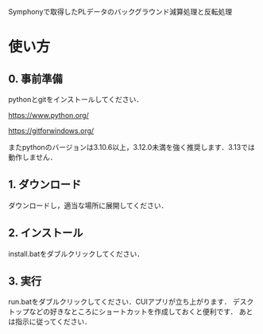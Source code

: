 Symphonyで取得したPLデータのバックグラウンド減算処理と反転処理

# 使い方
## 0. 事前準備
pythonとgitをインストールしてください．

https://www.python.org/

https://gitforwindows.org/

またpythonのバージョンは3.10.6以上，3.12.0未満を強く推奨します．3.13では動作しません．
## 1. ダウンロード
ダウンロードし，適当な場所に展開してください．  
## 2. インストール
install.batをダブルクリックしてください．
## 3. 実行
run.batをダブルクリックしてください．CUIアプリが立ち上がります．
デスクトップなどの好きなところにショートカットを作成しておくと便利です．
あとは指示に従ってください．
